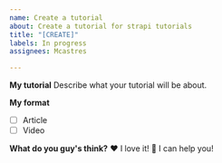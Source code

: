 ```yaml
---
name: Create a tutorial
about: Create a tutorial for strapi tutorials
title: "[CREATE]"
labels: In progress
assignees: Mcastres

---
```


**My tutorial**
Describe what your tutorial will be about.

**My format**
- [ ] Article
- [ ] Video

**What do you guy's think?**
❤️ I love it!
🚀 I can help you!
